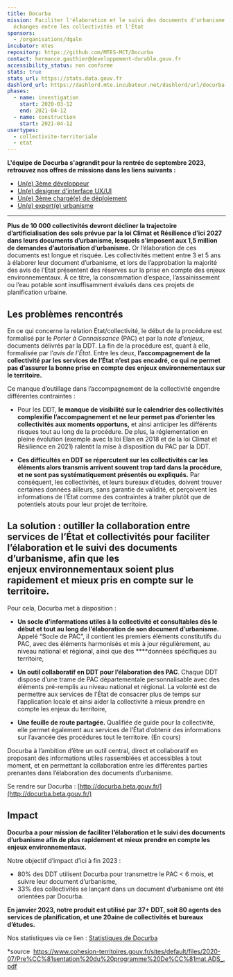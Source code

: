 ```yaml
---
title: Docurba
mission: Faciliter l'élaboration et le suivi des documents d'urbanisme en améliorant les
  échanges entre les collectivités et l'État
sponsors:
  - /organisations/dgaln
incubator: mtes
repository: https://github.com/MTES-MCT/Docurba
contact: hermance.gauthier@developpement-durable.gouv.fr
accessibility_status: non conforme
stats: true
stats_url: https://stats.data.gouv.fr
dashlord_url: https://dashlord.mte.incubateur.net/dashlord/url/docurba-incubateur-net/
phases:
  - name: investigation
    start: 2020-03-12
    end: 2021-04-12
  - name: construction
    start: 2021-04-12
usertypes:
  - collectivite-territoriale
  - etat
---
```


**L'équipe de Docurba s'agrandit pour la rentrée de septembre 2023, retrouvez nos offres de missions dans les liens suivants :**
- [Un(e) 3ème développeur](https://www.welcometothejungle.com/fr/companies/communaute-beta-gouv/jobs/developer-fullstack-pour-docurba-produit-numerique-au-service-des-enjeux-de-l-amenagement-du-territoire_paris)
- [Un(e) designer d'interface UX/UI](https://www.welcometothejungle.com/fr/companies/communaute-beta-gouv/jobs/designer-ux-ui-pour-docurba-produit-numerique-au-service-des-enjeux-de-l-amenagement-du-territoire_paris)
- [Un(e) 3ème chargé(e) de déploiement](https://www.welcometothejungle.com/fr/companies/communaute-beta-gouv/jobs/business-developer-oriente-activation-collectivites-bureaux-d-etudes-pour-docurba-produit-numerique-au-service-des-enjeux-de-l-amenagement-du-territoire_paris)
- [Un(e) expert(e) urbanisme](https://www.welcometothejungle.com/fr/companies/communaute-beta-gouv/jobs/expert-e-urbanisme-pour-docurba-produit-numerique-au-service-des-enjeux-de-l-amenagement-du-territoire_paris)

---

**Plus de 10 000 collectivités devront décliner la trajectoire d’artificialisation des sols prévue par la loi Climat et Résilience d’ici 2027 dans leurs documents d’urbanisme, lesquels s’imposent aux 1,5 million de demandes d’autorisation d’urbanisme.** Or l’élaboration de ces documents est longue et risquée. Les collectivités mettent entre 3 et 5 ans à élaborer leur document d’urbanisme, et lors de l’approbation la majorité des avis de l’Etat présentent des réserves sur la prise en compte des enjeux environnementaux. À ce titre, la consommation d’espace, l’assainissement ou l’eau potable sont insuffisamment évalués dans ces projets de planification urbaine.



## Les problèmes rencontrés


En ce qui concerne la relation État/collectivité, le début de la procédure est formalisé par le *Porter à Connaissance* (PAC) et par la *note d’enjeux*, documents délivrés par la DDT. La fin de la procédure est, quant à elle, formalisée par l’*avis de l’État*. Entre les deux, **l’accompagnement de la collectivité par les services de l’État n’est pas encadré, ce qui ne permet pas d’assurer la bonne prise en compte des enjeux environnementaux sur le territoire.**

Ce manque d’outillage dans l’accompagnement de la collectivité engendre différentes contraintes :

* Pour les DDT, **le manque de visibilité sur le calendrier des collectivités complexifie l’accompagnement et ne leur permet pas d’orienter les collectivités aux moments opportuns,** et ainsi anticiper les différents risques tout au long de la procédure. De plus, la réglementation en pleine évolution (exemple avec la loi Elan en 2018 et de la loi Climat et Résilience en 2021) ralentit la mise à disposition du PAC par la DDT.

* **Ces difficultés en DDT se répercutent sur les collectivités car les éléments alors transmis arrivent souvent trop tard dans la procédure, et ne sont pas systématiquement présentés ou expliqués.** Par conséquent, les collectivités, et leurs bureaux d’études, doivent trouver certaines données ailleurs, sans garantie de validité, et perçoivent les informations de l’État comme des contraintes à traiter plutôt que de potentiels atouts pour leur projet de territoire.



## La solution :  outiller la collaboration entre services de l’État et collectivités pour faciliter l’élaboration et le suivi des documents d’urbanisme, afin que les enjeux environnementaux soient plus rapidement et mieux pris en compte sur le territoire.


Pour cela, Docurba met à disposition :

* **Un socle d’informations utiles à la collectivité et consultables dès le début et tout au long de l’élaboration de son document d’urbanisme.** Appelé “Socle de PAC”, il contient les premiers éléments constitutifs du PAC, avec des éléments harmonisés et mis à jour régulièrement, au niveau national et régional, ainsi que des ****données spécifiques au territoire,

* **Un outil collaboratif en DDT pour l’élaboration des PAC**. Chaque DDT dispose d’une trame de PAC départementale personnalisable avec des éléments pré-remplis au niveau national et régional. La volonté est de permettre aux services de l’État de consacrer plus de temps sur l’application locale et ainsi aider la collectivité à mieux prendre en compte les enjeux du territoire,

* **Une feuille de route partagée.** Qualifiée de guide pour la collectivité, elle permet également aux services de l’État d’obtenir des informations sur l’avancée des procédures tout le territoire. (En cours)


Docurba à l’ambition d’être un outil central, direct et collaboratif en proposant des informations utiles rassemblées et accessibles à tout moment, et en permettant la collaboration entre les différentes parties prenantes dans l’élaboration des documents d’urbanisme.

Se rendre sur Docurba : [http://docurba.beta.gouv.fr/](http://docurba.beta.gouv.fr/)



## Impact


**Docurba a pour mission de faciliter l’élaboration et le suivi des documents d’urbanisme afin de plus rapidement et mieux prendre en compte les enjeux environnementaux.**

Notre objectif d’impact d'ici à fin 2023 :

* 80% des DDT utilisent Docurba pour transmettre le PAC < 6 mois, et suivre leur document d’urbanisme,
* 33% des collectivités se lançant dans un document d’urbanisme ont été orientées par Docurba.

**En janvier 2023, notre produit est utilisé par 37+ DDT, soit 80 agents des services de planification, et une 20aine de collectivités et bureaux d’études.**


Nos statistiques via ce lien : [Statistiques de Docurba](https://stats.data.gouv.fr/index.php?module=CoreHome&action=index&idSite=235&period=range&date=previous30#?idSite=235&period=range&date=2022-12-01,2023-01-09&category=General_Visitors&subcategory=General_Overview)





\*source  https://www.cohesion-territoires.gouv.fr/sites/default/files/2020-07/Pre%CC%81sentation%20du%20programme%20De%CC%81mat.ADS_.pdf
